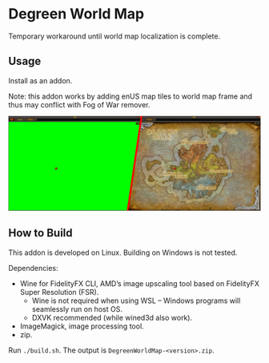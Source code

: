 # Degreen World Map

Temporary workaround until world map localization is complete.

## Usage

Install as an addon.

Note: this addon works by adding enUS map tiles to world map frame and thus may conflict with Fog of War remover.

![Comparison: Dragonflight PTR w/ vs. w/o Degreen World Map](repo/compare.jpg)

## How to Build

This addon is developed on Linux. Building on Windows is not tested.

Dependencies:
* Wine for FidelityFX CLI, AMD’s image upscaling tool based on FidelityFX Super Resolution (FSR).
  * Wine is not required when using WSL – Windows programs will seamlessly run on host OS.
  * DXVK recommended (while wined3d also work).
* ImageMagick, image processing tool.
* zip.

Run `./build.sh`. The output is `DegreenWorldMap-<version>.zip`.

